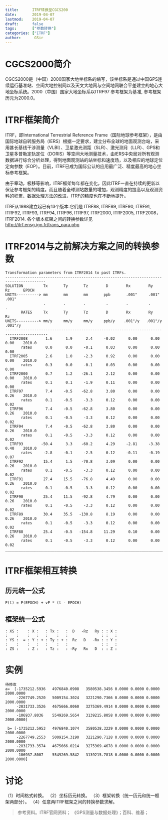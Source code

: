 ```yaml
---
title:      ITRF转换至CGCS200
date:       2019-04-07
lastmod:    2019-04-07
draft:      false
tags:       ["参数转换"]
categories: ["ITRF"]
author:      GSir
---
```


> 


<!--more-->

# CGCS2000简介

CGCS2000是（中国）2000国家大地坐标系的缩写，该坐标系是通过中国GPS连续运行基准站、空间大地控制网以及天文大地网与空间地网联合平差建立的地心大地坐标系统。2000（中国）国家大地坐标系以ITRF97 参考框架为基准, 参考框架历元为2000.0。

# ITRF框架简介

ITRF，即International Terrestrial Reference Frame（国际地球参考框架），是由国际地球自转服务局（IERS）根据一定要求，建立分布全球的地面观测台站，采用甚长基线干涉测量（VLBI）、卫星激光测距（SLR）、激光测月（LLR）、GPS和卫星多普勒定轨定位（DORIS）等空间大地测量技术，由IERS中央局对所有观测数据进行综合分析处理，得到地面观测站的站坐标和速度场，以及相应的地球定位定向参数（EOP）。目前，ITRF已成为国际公认的应用最广泛、精度最高的地心坐标参考框架。

由于章动，极移等影响，ITRF框架每年都在变化，因此ITRF一直在持续的更新以保证参考框架的精度。而且随着全球测站数量的增加，观测精度的提高以及观测资料的积累、数据处理方法的改进，ITRF的精度也在不断地提升。

ITRF从1988建立起已有13个版本.它们是 ITRF88, ITRF89, ITRF90, ITRF91, ITRF92, ITRF93, ITRF94, ITRF96, ITRF97, ITRF2000, ITRF2005, ITRF2008，ITRF2014.
各个版本框架之间的转换参数详见 http://itrf.ensg.ign.fr/trans_para.php 

# ITRF2014与之前解决方案之间的转换参数

```
Transformation parameters from ITRF2014 to past ITRFs.
----------------------------------------------------------------------------------------
SOLUTION         Tx       Ty       Tz        D        Rx        Ry        Rz      EPOCH
UNITS----------> mm       mm       mm       ppb       .001"     .001"     .001"
                 .        .        .         .        .         .         .
       RATES     Tx       Ty       Tz        D        Rx        Ry        Rz
UNITS----------> mm/y     mm/y     mm/y     ppb/y    .001"/y   .001"/y   .001"/y
-----------------------------------------------------------------------------------------
  ITRF2008        1.6      1.9      2.4     -0.02      0.00      0.00      0.00    2010.0
       rates      0.0      0.0     -0.1      0.03      0.00      0.00      0.00
  ITRF2005        2.6      1.0     -2.3      0.92      0.00      0.00      0.00    2010.0
       rates      0.3      0.0     -0.1      0.03      0.00      0.00      0.00
  ITRF2000        0.7      1.2    -26.1      2.12      0.00      0.00      0.00    2010.0
       rates      0.1      0.1     -1.9      0.11      0.00      0.00      0.00
  ITRF97          7.4     -0.5    -62.8      3.80      0.00      0.00      0.26    2010.0
       rates      0.1     -0.5     -3.3      0.12      0.00      0.00      0.02
  ITRF96          7.4     -0.5    -62.8      3.80      0.00      0.00      0.26    2010.0
       rates      0.1     -0.5     -3.3      0.12      0.00      0.00      0.02
  ITRF94          7.4     -0.5    -62.8      3.80      0.00      0.00      0.26    2010.0
       rates      0.1     -0.5     -3.3      0.12      0.00      0.00      0.02
  ITRF93        -50.4      3.3    -60.2      4.29     -2.81     -3.38      0.40    2010.0
       rates     -2.8     -0.1     -2.5      0.12     -0.11     -0.19      0.07
  ITRF92         15.4      1.5    -70.8      3.09      0.00      0.00      0.26    2010.0
       rates      0.1     -0.5     -3.3      0.12      0.00      0.00      0.02
  ITRF91         27.4     15.5    -76.8      4.49      0.00      0.00      0.26    2010.0
       rates      0.1     -0.5     -3.3      0.12      0.00      0.00      0.02
  ITRF90         25.4     11.5    -92.8      4.79      0.00      0.00      0.26    2010.0
       rates      0.1     -0.5     -3.3      0.12      0.00      0.00      0.02
  ITRF89         30.4     35.5   -130.8      8.19      0.00      0.00      0.26    2010.0
       rates      0.1     -0.5     -3.3      0.12      0.00      0.00      0.02
  ITRF88         25.4     -0.5   -154.8     11.29      0.10      0.00      0.26    2010.0
       rates      0.1     -0.5     -3.3      0.12      0.00      0.00      0.02
_________________________________________________________________________________________
```

# ITRF框架相互转换

## 历元统一公式

```
P(t) = P(EPOCH) + vP * (t - EPOCH) 
```
## 框架统一公式

```
: XS :    : X :   : Tx :   :  D   -Rz   Ry : : X :
:    :    :   :   :    :   :               : :   :
: YS :  = : Y : + : Ty : + :  Rz   D   -Rx : : Y :
:    :    :   :   :    :   :               : :   :
: ZS :    : Z :   : Tz :   : -Ry   Rx   D  : : Z :
```
# 实例
```
待修改
a=  [-1735212.5936   4976840.0908   3580538.3456 0.0000 0.0000 0.0000 2000.0000
     -2267749.2520   5009154.3024   3221290.7366 0.0000 0.0000 0.0000 2000.0000
     -2831733.3526   4675666.0060   3275369.4914 0.0000 0.0000 0.0000 2000.0000
     -106937.8036    5549269.5654   3139215.8058 0.0000 0.0000 0.0000 2000.0000]
 
 b= [-1735212.5953   4976840.1074   3580538.3229 0.0000 0.0000 0.0000 2000.0000
     -2267749.2553   5009154.3190   3221290.7128 0.0000 0.0000 0.0000 2000.0000
     -2831733.3574   4675666.0214   3275369.4678 0.0000 0.0000 0.0000 2000.0000
     -106937.8007    5549269.5842   3139215.7818 0.0000 0.0000 0.0000 2000.0000]
```
# 讨论

（1）时间格式转换。
（2）坐标历元转换。
（3）框架转换（统一历元和统一框架两部分）。
（4）任意两ITRF框架之间的转换参数求解。

> 参考资料。ITRF官网资料； 《GPS测量与数据处理》；百科、维基；